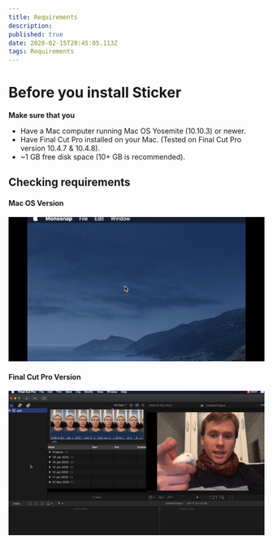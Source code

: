 ```yaml
---
title: Requirements
description: 
published: true
date: 2020-02-15T20:45:05.113Z
tags: Requirements
---
```


# Before you install Sticker

**Make sure that you**
- Have a Mac computer running Mac OS Yosemite (10.10.3) or newer.
- Have Final Cut Pro installed on your Mac. (Tested on Final Cut Pro version 10.4.7 & 10.4.8).
- ~1 GB free disk space (10+ GB is recommended).


## Checking requirements

#### Mac OS Version
![macos_version.gif](/macos_version.gif)

#### Final Cut Pro Version
![finalcut_version.gif](/finalcut_version.gif)